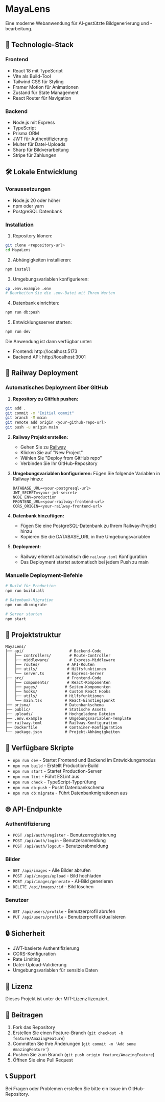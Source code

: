 # MayaLens

Eine moderne Webanwendung für AI-gestützte Bildgenerierung und -bearbeitung.

## 🚀 Technologie-Stack

### Frontend
- React 18 mit TypeScript
- Vite als Build-Tool
- Tailwind CSS für Styling
- Framer Motion für Animationen
- Zustand für State Management
- React Router für Navigation

### Backend
- Node.js mit Express
- TypeScript
- Prisma ORM
- JWT für Authentifizierung
- Multer für Datei-Uploads
- Sharp für Bildverarbeitung
- Stripe für Zahlungen

## 🛠️ Lokale Entwicklung

### Voraussetzungen
- Node.js 20 oder höher
- npm oder yarn
- PostgreSQL Datenbank

### Installation

1. Repository klonen:
```bash
git clone <repository-url>
cd MayaLens
```

2. Abhängigkeiten installieren:
```bash
npm install
```

3. Umgebungsvariablen konfigurieren:
```bash
cp .env.example .env
# Bearbeiten Sie die .env-Datei mit Ihren Werten
```

4. Datenbank einrichten:
```bash
npm run db:push
```

5. Entwicklungsserver starten:
```bash
npm run dev
```

Die Anwendung ist dann verfügbar unter:
- Frontend: http://localhost:5173
- Backend API: http://localhost:3001

## 🚂 Railway Deployment

### Automatisches Deployment über GitHub

1. **Repository zu GitHub pushen:**
```bash
git add .
git commit -m "Initial commit"
git branch -M main
git remote add origin <your-github-repo-url>
git push -u origin main
```

2. **Railway Projekt erstellen:**
   - Gehen Sie zu [Railway](https://railway.app)
   - Klicken Sie auf "New Project"
   - Wählen Sie "Deploy from GitHub repo"
   - Verbinden Sie Ihr GitHub-Repository

3. **Umgebungsvariablen konfigurieren:**
   Fügen Sie folgende Variablen in Railway hinzu:
   ```
   DATABASE_URL=<your-postgresql-url>
   JWT_SECRET=<your-jwt-secret>
   NODE_ENV=production
   FRONTEND_URL=<your-railway-frontend-url>
   CORS_ORIGIN=<your-railway-frontend-url>
   ```

4. **Datenbank hinzufügen:**
   - Fügen Sie eine PostgreSQL-Datenbank zu Ihrem Railway-Projekt hinzu
   - Kopieren Sie die DATABASE_URL in Ihre Umgebungsvariablen

5. **Deployment:**
   - Railway erkennt automatisch die `railway.toml` Konfiguration
   - Das Deployment startet automatisch bei jedem Push zu main

### Manuelle Deployment-Befehle

```bash
# Build für Production
npm run build:all

# Datenbank-Migration
npm run db:migrate

# Server starten
npm start
```

## 📁 Projektstruktur

```
MayaLens/
├── api/                    # Backend-Code
│   ├── controllers/        # Route-Controller
│   ├── middleware/         # Express-Middleware
│   ├── routes/            # API-Routen
│   ├── utils/             # Hilfsfunktionen
│   └── server.ts          # Express-Server
├── src/                   # Frontend-Code
│   ├── components/        # React-Komponenten
│   ├── pages/            # Seiten-Komponenten
│   ├── hooks/            # Custom React Hooks
│   ├── utils/            # Hilfsfunktionen
│   └── main.tsx          # React-Einstiegspunkt
├── prisma/               # Datenbankschema
├── public/               # Statische Assets
├── uploads/              # Hochgeladene Dateien
├── .env.example          # Umgebungsvariablen-Template
├── railway.toml          # Railway-Konfiguration
├── Dockerfile            # Container-Konfiguration
└── package.json          # Projekt-Abhängigkeiten
```

## 🔧 Verfügbare Skripte

- `npm run dev` - Startet Frontend und Backend im Entwicklungsmodus
- `npm run build` - Erstellt Production-Build
- `npm run start` - Startet Production-Server
- `npm run lint` - Führt ESLint aus
- `npm run check` - TypeScript-Typprüfung
- `npm run db:push` - Pusht Datenbankschema
- `npm run db:migrate` - Führt Datenbankmigrationen aus

## 🌐 API-Endpunkte

### Authentifizierung
- `POST /api/auth/register` - Benutzerregistrierung
- `POST /api/auth/login` - Benutzeranmeldung
- `POST /api/auth/logout` - Benutzerabmeldung

### Bilder
- `GET /api/images` - Alle Bilder abrufen
- `POST /api/images/upload` - Bild hochladen
- `POST /api/images/generate` - AI-Bild generieren
- `DELETE /api/images/:id` - Bild löschen

### Benutzer
- `GET /api/users/profile` - Benutzerprofil abrufen
- `PUT /api/users/profile` - Benutzerprofil aktualisieren

## 🔒 Sicherheit

- JWT-basierte Authentifizierung
- CORS-Konfiguration
- Rate Limiting
- Datei-Upload-Validierung
- Umgebungsvariablen für sensible Daten

## 📝 Lizenz

Dieses Projekt ist unter der MIT-Lizenz lizenziert.

## 🤝 Beitragen

1. Fork das Repository
2. Erstellen Sie einen Feature-Branch (`git checkout -b feature/AmazingFeature`)
3. Committen Sie Ihre Änderungen (`git commit -m 'Add some AmazingFeature'`)
4. Pushen Sie zum Branch (`git push origin feature/AmazingFeature`)
5. Öffnen Sie eine Pull Request

## 📞 Support

Bei Fragen oder Problemen erstellen Sie bitte ein Issue im GitHub-Repository.